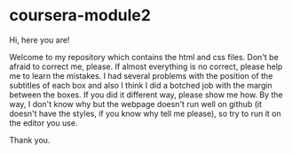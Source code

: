 # coursera-module2

Hi, here you are!

Welcome to my repository which contains the html and css files. Don't be afraid to correct me, 
please. If almost everything is no correct, please help me to learn the mistakes. I had several problems with the position of the subtitles 
of each box and also I think I did a botched job with the margin between the boxes. If you did it different way, please show me how.
By the way, I don't know why but the webpage doesn't run well on github (it doesn't have the styles, if you know why tell me please), 
so try to run it on the editor you use.

Thank you.

